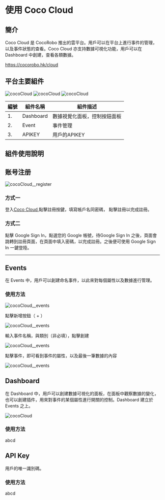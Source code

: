 # 使用 Coco Cloud


## 簡介

Coco Cloud 是 CocoRobo 推出的雲平台。用戶可以在平台上進行事件的管理，以及事件狀態的查看。Coco Cloud 亦支持數據可視化功能，用戶可以在 Dashboard 中創建，查看各類數據。

https://cocorobo.hk/cloud

## 平台主要組件

![cocoCloud](../media/cocoCloud__2.jpeg)
![cocoCloud](../media/cocoCloud__1.jpeg)
![cocoCloud](../media/cocoCloud__3.jpeg)



|編號 |組件名稱 | 組件描述  |
|-  |-  |-  |
|1. |Dashboard  | 數據視覺化面板，控制按鈕面板 |
|2. |Event  | 事件管理|
|3. |APIKEY  | 用戶的APIKEY  |



## 組件使用說明

## 账号注册

![cocoCloud__register](../media/cocoCloud__register--1.jpeg)

### 方式一

登入[Coco Cloud](https://cocorobo.hk/cloud),點擊註冊按鍵，填寫帳戶名同密碼， 點擊註冊以完成註冊。

### 方式二
點擊 Google Sign In，點選您的 Google 帳號，待Google Sign In 之後，頁面會跳轉到註冊頁面，在頁面中填入密碼，以完成註冊。之後便可使用 Google Sign In 一鍵登陸。


---

## Events

在 Events 中，用戶可以創建命名事件，以此來對每個屬性以及數據進行管理。

### 使用方法

![cocoCloud__events](../media/cocoCloud__event--1.jpeg)

點擊新增按鈕（ + ）

![cocoCloud__events](../media/cocoCloud__event--2.jpeg)

輸入事件名稱，與類別（非必填），點擊創建

![cocoCloud__events](../media/cocoCloud__event--3.jpeg)

點擊事件，即可看到事件的屬性，以及最後一筆數據的內容

![cocoCloud__events](../media/cocoCloud__event--4.jpeg)


## Dashboard

在 Dashboard 中，用戶可以創建數據可視化的面板，在面板中觀察數據的變化，也可以創建插件，用來對事件的某個屬性進行開關的控制。Dashboard 建立於 Events 之上。

![cocoCloud](../media/cocoCloud__2.jpeg)

### 使用方法

abcd

## API Key

用戶的唯一識別碼。

### 使用方法

abcd
